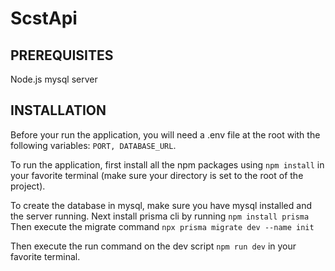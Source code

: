 # ScstApi

## PREREQUISITES

Node.js
mysql server

## INSTALLATION

Before your run the application, you will need a .env file at the root with the following variables: `PORT, DATABASE_URL`.

To run the application, first install all the npm packages using `npm install` in your favorite terminal (make sure your directory is set to the root of the project).

To create the database in mysql, make sure you have mysql installed and the server running.
Next install prisma cli by running `npm install prisma`
Then execute the migrate command `npx prisma migrate dev --name init`

Then execute the run command on the dev script `npm run dev` in your favorite terminal.
